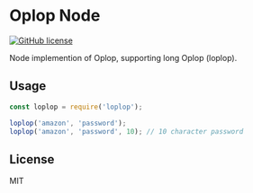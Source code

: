 # Oplop Node
[![GitHub license](https://img.shields.io/github/license/Vermonster/fhir-kit-client.svg)](https://github.com/Vermonster/fhir-kit-client/blob/master/LICENSE)

Node implemention of Oplop, supporting long Oplop (loplop).

## Usage

```javascript
const loplop = require('loplop');

loplop('amazon', 'password');
loplop('amazon', 'password', 10); // 10 character password
```

## License
MIT
